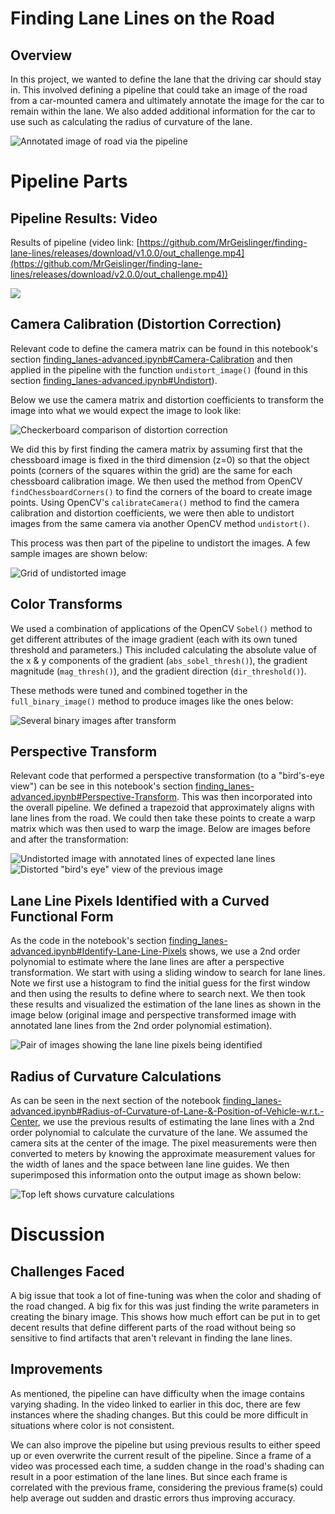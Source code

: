# Finding Lane Lines on the Road

## Overview

In this project, we wanted to define the lane that the driving car should stay in. This involved defining a pipeline that could take an image of the road from a car-mounted camera and ultimately annotate the image for the car to remain within the lane. We also added additional information for the car to use such as calculating the radius of curvature of the lane.

![Annotated image of road via the pipeline](images/example-lane_lines_complete.png)


# Pipeline Parts

## Pipeline Results: Video

Results of pipeline (video link: [https://github.com/MrGeislinger/finding-lane-lines/releases/download/v1.0.0/out_challenge.mp4](https://github.com/MrGeislinger/finding-lane-lines/releases/download/v2.0.0/out_challenge.mp4))

![](images/out_challenge.gif)

## Camera Calibration (Distortion Correction)

Relevant code to define the camera matrix can be found in this notebook's section [finding_lanes-advanced.ipynb#Camera-Calibration](finding_lanes-advanced.ipynb#Camera-Calibration) and then applied in the pipeline with the function `undistort_image()` (found in this section [finding_lanes-advanced.ipynb#Undistort](finding_lanes-advanced.ipynb#Undistort)).

Below we use the camera matrix and distortion coefficients to transform the image into what we would expect the image to look like:

![Checkerboard comparison of distortion correction](images/example-distortion_correction.png)

We did this by first finding the camera matrix by assuming first that the chessboard image is fixed in the third dimension (z=0) so that the object points (corners of the squares within the grid) are the same for each chessboard calibration image. We then used the method from OpenCV `findChessboardCorners()` to find the corners of the board to create image points. Using OpenCV's `calibrateCamera()` method to find the camera calibration and distortion coefficients, we were then able to undistort images from the same camera via another OpenCV method `undistort()`.

This process was then part of the pipeline to undistort the images. A few sample images are shown below:

![Grid of undistorted image](images/example-distortion_correction-test_images.png)

## Color Transforms

We used a combination of applications of the OpenCV `Sobel()` method to get different attributes of the image gradient (each with its own tuned threshold and parameters.) This included calculating the absolute value of the x & y components of the gradient (`abs_sobel_thresh()`), the gradient magnitude (`mag_thresh()`), and the gradient direction (`dir_threshold()`).

These methods were tuned and combined together in the `full_binary_image()` method to produce images like the ones below:


![Several binary images after transform](images/example-binary_images.png)


## Perspective Transform

Relevant code that performed a perspective transformation (to a "bird's-eye view") can be see in this notebook's section [finding_lanes-advanced.ipynb#Perspective-Transform](finding_lanes-advanced.ipynb#Perspective-Transform). This was then incorporated into the overall pipeline. We defined a trapezoid that approximately aligns with lane lines from the road. We could then take these points to create a warp matrix which was then used to warp the image. Below are images before and after the transformation:

![Undistorted image with annotated lines of expected lane lines](images/example-perspective_transform-undistorted.png)
![Distorted "bird's eye" view of the previous image](images/example-perspective_transform-warped.png)


## Lane Line Pixels Identified with a Curved Functional Form

As the code in the notebook's section [finding_lanes-advanced.ipynb#Identify-Lane-Line-Pixels](finding_lanes-advanced.ipynb#Identify-Lane-Line-Pixels) shows, we use a 2nd order polynomial to estimate where the lane lines are after a perspective transformation. We start with using a sliding window to search for lane lines. Note we first use a histogram to find the initial guess for the first window and then using the results to define where to search next. We then took these results and visualized the estimation of the lane lines as shown in the image below (original image and perspective transformed image with annotated lane lines from the 2nd order polynomial estimation).

![Pair of images showing the lane line pixels being identified](images/example-rectified_lane_lines.png)


## Radius of Curvature Calculations

As can be seen in the next section of the notebook [finding_lanes-advanced.ipynb#Radius-of-Curvature-of-Lane-&-Position-of-Vehicle-w.r.t.-Center](finding_lanes-advanced.ipynb#Radius-of-Curvature-of-Lane-&-Position-of-Vehicle-w.r.t.-Center), we use the previous results of estimating the lane lines with a 2nd order polynomial to calculate the curvature of the lane. We assumed the camera sits at the center of the image. The pixel measurements were then converted to meters by knowing the approximate measurement values for the width of lanes and the space between lane line guides. We then superimposed this information onto the output image as shown below:

![Top left shows curvature calculations](images/example-radius_of_curvature.png)


# Discussion

## Challenges Faced

A big issue that took a lot of fine-tuning was when the color and shading of the road changed. A big fix for this was just finding the write parameters in creating the binary image. This shows how much effort can be put in to get decent results that define different parts of the road without being so sensitive to find artifacts that aren't relevant in finding the lane lines.

## Improvements

As mentioned, the pipeline can have difficulty when the image contains varying shading. In the video linked to earlier in this doc, there are few instances where the shading changes. But this could be more difficult in situations where color is not consistent.

We can also improve the pipeline but using previous results to either speed up or even overwrite the current result of the pipeline. Since a frame of a video was processed each time, a sudden change in the road's shading can result in a poor estimation of the lane lines. But since each frame is correlated with the previous frame, considering the previous frame(s) could help average out sudden and drastic errors thus improving accuracy.